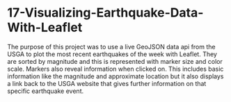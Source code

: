 # 17-Visualizing-Earthquake-Data-With-Leaflet
The purpose of this project was to use a live GeoJSON data api from the USGA to plot the most recent earthquakes of the week with Leaflet. They are sorted by magnitude and this is represented with marker size and color scale. Markers also reveal information when clicked on. This includes basic information like the magnitude and approximate location but it also displays a link back to the USGA website that gives further information on that specific earthquake event.
